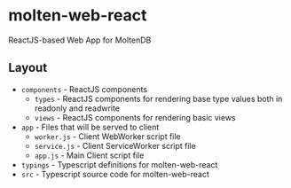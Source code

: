 # molten-web-react
ReactJS-based Web App for MoltenDB

## Layout
- `components` - ReactJS components
  - `types` - ReactJS components for rendering base type values both in readonly and readwrite
  - `views` - ReactJS components for rendering basic views
- `app` - Files that will be served to client
  - `worker.js` - Client WebWorker script file
  - `service.js` - Client ServiceWorker script file
  - `app.js` - Main Client script file
- `typings` - Typescript definitions for molten-web-react
- `src` - Typescript source code for molten-web-react
